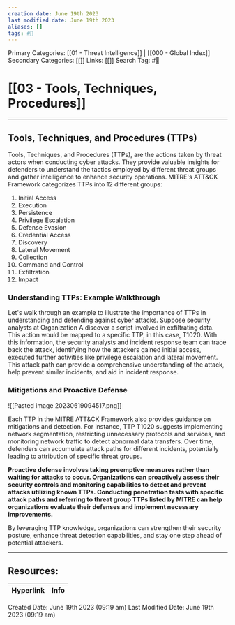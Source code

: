 ```yaml
---
creation date: June 19th 2023
last modified date: June 19th 2023
aliases: []
tags: #📖
---
```


Primary Categories: [[01 - Threat Intelligence]] | [[000 - Global Index]] 
Secondary Categories: [[]] 
Links: [[]] 
Search Tag: #📖  

# [[03 - Tools, Techniques, Procedures]]  
---

## Tools, Techniques, and Procedures (TTPs)

Tools, Techniques, and Procedures (TTPs), are the actions taken by threat actors when conducting cyber attacks. They provide valuable insights for defenders to understand the tactics employed by different threat groups and gather intelligence to enhance security operations. MITRE's ATT&CK Framework categorizes TTPs into 12 different groups:

1. Initial Access
2. Execution
3. Persistence
4. Privilege Escalation
5. Defense Evasion
6. Credential Access
7. Discovery
8. Lateral Movement
9. Collection
10. Command and Control
11. Exfiltration
12. Impact

### Understanding TTPs: Example Walkthrough

Let's walk through an example to illustrate the importance of TTPs in understanding and defending against cyber attacks. Suppose security analysts at Organization A discover a script involved in exfiltrating data. This action would be mapped to a specific TTP, in this case, T1020. With this information, the security analysts and incident response team can trace back the attack, identifying how the attackers gained initial access, executed further activities like privilege escalation and lateral movement. This attack path can provide a comprehensive understanding of the attack, help prevent similar incidents, and aid in incident response.

### Mitigations and Proactive Defense

![[Pasted image 20230619094517.png]]

Each TTP in the MITRE ATT&CK Framework also provides guidance on mitigations and detection. For instance, TTP T1020 suggests implementing network segmentation, restricting unnecessary protocols and services, and monitoring network traffic to detect abnormal data transfers. Over time, defenders can accumulate attack paths for different incidents, potentially leading to attribution of specific threat groups.

 **Proactive defense involves taking preemptive measures rather than waiting for attacks to occur. Organizations can proactively assess their security controls and monitoring capabilities to detect and prevent attacks utilizing known TTPs. Conducting penetration tests with specific attack paths and referring to threat group TTPs listed by MITRE can help organizations evaluate their defenses and implement necessary improvements.**

By leveraging TTP knowledge, organizations can strengthen their security posture, enhance threat detection capabilities, and stay one step ahead of potential attackers.


___

## Resources:

| Hyperlink | Info |
| --------- | ---- |


Created Date: June 19th 2023 (09:19 am) 
Last Modified Date: June 19th 2023 (09:19 am)
